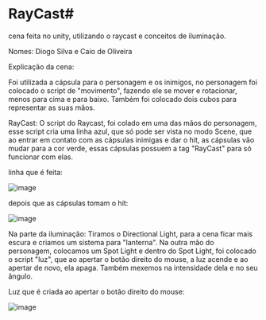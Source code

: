 # RayCast# 
cena feita no unity, utilizando o raycast e conceitos de iluminação.

Nomes: Diogo Silva e Caio de Oliveira

Explicação da cena:

Foi utilizada a cápsula para o personagem e os inimigos, no personagem foi colocado o script de "movimento", fazendo ele se mover e rotacionar, menos para cima e para baixo. Também foi colocado dois cubos para representar as suas mãos. 

RayCast: O script do Raycast, foi colado em uma das mãos do personagem, esse script cria uma linha azul, que só pode ser vista no modo Scene, que ao entrar em contato com as cápsulas inimigas e dar o hit, as cápsulas vão mudar para a cor verde, essas cápsulas possuem a tag "RayCast" para só funcionar com elas.


linha que é feita:

![image](https://github.com/diogoodorta/RayCast/assets/101647390/c8c63ac2-19ae-4bee-b992-c41073cb18c6)



depois que as cápsulas tomam o hit:

![image](https://github.com/diogoodorta/RayCast/assets/101647390/a73258d2-cc1c-4686-87c7-ca7bb317343e)


Na parte da iluminação: Tiramos o Directional Light, para a cena ficar mais escura e criamos um sistema para "lanterna". Na outra mão do personagem, colocamos um Spot Light e dentro do Spot Light, foi colocado o script "luz", que ao apertar o botão direito do mouse, a luz acende e ao apertar de novo, ela apaga. Também mexemos na intensidade dela e no seu ângulo. 

Luz que é criada ao apertar o botão direito do mouse:

![image](https://github.com/diogoodorta/RayCast/assets/101647390/0489e3da-d586-42dc-95a2-72b79f5a14d6)


